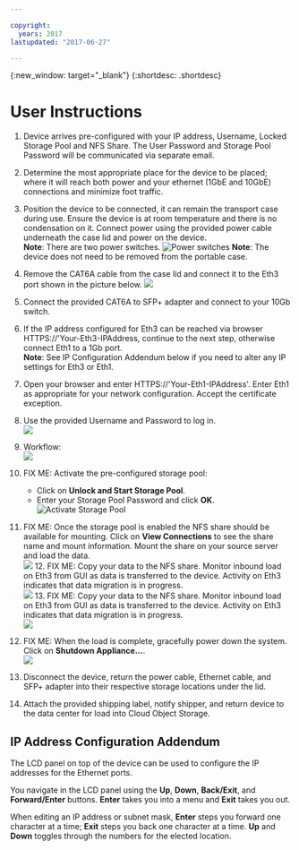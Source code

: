 ```yaml
---

copyright:
  years: 2017
lastupdated: "2017-06-27"

---
```

{:new_window: target="_blank"}
{:shortdesc: .shortdesc}

# User Instructions


1.	Device arrives pre-configured with your IP address, Username, Locked Storage Pool and NFS Share.  The User Password and Storage Pool Password will be communicated via separate email.

2.	Determine the most appropriate place for the device to be placed; where it will reach both power and your ethernet (1GbE and 10GbE) connections and minimize foot traffic.

3.	Position the device to be connected, it can remain the transport case during use. Ensure the device is at room temperature and there is no condensation on it. Connect power using the provided power cable underneath the case lid and power on the device.<br/>
    **Note**: There are two power switches. 
    ![Power switches](/images/UserGuide2.jpg) 
    **Note**: The device does not need to be removed from the portable case.
4.	Remove the CAT6A cable from the case lid and connect it to the Eth3 port shown in the picture below.
    ![](/images/UserGuide3.jpg)
5.	Connect the provided CAT6A to SFP+ adapter and connect to your 10Gb switch.
6.	If the IP address configured for Eth3 can be reached via browser HTTPS://'Your-Eth3-IPAddress, continue to the next step, otherwise connect Eth1 to a 1Gb port.<br/>
    **Note**: See IP Configuration Addendum below if you need to alter any IP settings for Eth3 or Eth1.
7. Open your browser and enter HTTPS://'Your-Eth1-IPAddress'. Enter Eth1 as appropriate for your network configuration. Accept the certificate exception. 
    
8.	Use the provided Username and Password to log in.<br/>
    ![](/images/Login.png )
9.  Workflow:      
    ![](/images/workflow.png )
10.	FIX ME: Activate the pre-configured storage pool:
    - Click on **Unlock and Start Storage Pool**. 
    - Enter your Storage Pool Password and click **OK**. 
    ![Activate Storage Pool](/images/UnlockPool.png)
11.  FIX ME: 	Once the storage pool is enabled the NFS share should be available for mounting. Click on **View Connections** to see the share name and mount information. Mount the share on your source server and load the data.<br/>
    ![](/images/MountCommand.png)
    12.  FIX ME:	Copy your data to the NFS share.  Monitor inbound load on Eth3 from GUI as data is transferred to the device. Activity on Eth3 indicates that data migration is in progress.<br/>
    ![](/images/Network.png)
    13.  FIX ME:	Copy your data to the NFS share.  Monitor inbound load on Eth3 from GUI as data is transferred to the device. Activity on Eth3 indicates that data migration is in progress.<br/>
    ![](/images/StoragePool.png) 
12.	 FIX ME: When the load is complete, gracefully power down the system. Click on **Shutdown Appliance...**.  
    ![](/images/Shutdown.png)
13.	Disconnect the device, return the power cable, Ethernet cable, and SFP+ adapter into their respective storage locations under the lid.
14.	Attach the provided shipping label, notify shipper, and return device to the data center for load into Cloud Object Storage.

## IP Address Configuration Addendum
The LCD panel on top of the device can be used to configure the IP addresses for the Ethernet ports.

You navigate in the LCD panel using the **Up**, **Down**, **Back/Exit**, and **Forward/Enter** buttons. **Enter** takes you into a menu and **Exit** takes you out.

When editing an IP address or subnet mask, **Enter** steps you forward one character at a time; **Exit** steps you back one character at a time. **Up** and **Down** toggles through the numbers for the elected location.
